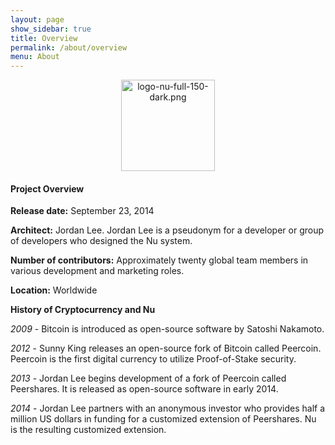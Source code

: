 ```yaml
---
layout: page
show_sidebar: true
title: Overview
permalink: /about/overview
menu: About
---
```

<center><img src="{{ site.url }}{{ site.baseurl }}/assets/logo-nu-full-150-dark.png" width="150" height="146" alt="logo-nu-full-150-dark.png" /></center>

#### Project Overview

**Release date:** September 23, 2014

**Architect:** Jordan Lee. Jordan Lee is a pseudonym for a developer or group of developers who designed the Nu system.

**Number of contributors:** Approximately twenty global team members in various development and marketing roles.

**Location:** Worldwide

**History of Cryptocurrency and Nu**

_2009_ - Bitcoin is introduced as open-source software by Satoshi Nakamoto.

_2012_ - Sunny King releases an open-source fork of Bitcoin called Peercoin. Peercoin is the first digital currency to utilize Proof-of-Stake security.

_2013_ - Jordan Lee begins development of a fork of Peercoin called Peershares. It is released as open-source software in early 2014.

_2014_ - Jordan Lee partners with an anonymous investor who provides half a million US dollars in funding for a customized extension of Peershares. Nu is the resulting customized extension.
